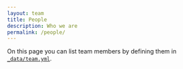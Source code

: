 ```yaml
---
layout: team
title: People
description: Who we are
permalink: /people/
---
```


On this page you can list team members by defining them in [`_data/team.yml`](https://raw.githubusercontent.com/peterdesmet/petridish/main/_data/team.yml).
